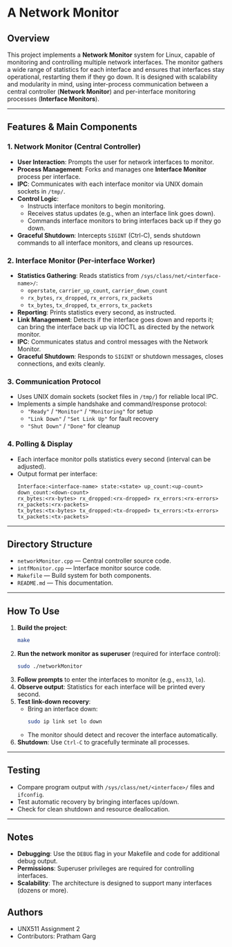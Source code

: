 # A Network Monitor

## Overview

This project implements a **Network Monitor** system for Linux, capable of monitoring and controlling multiple network interfaces. The monitor gathers a wide range of statistics for each interface and ensures that interfaces stay operational, restarting them if they go down. It is designed with scalability and modularity in mind, using inter-process communication between a central controller (**Network Monitor**) and per-interface monitoring processes (**Interface Monitors**).

---

## Features & Main Components

### 1. Network Monitor (Central Controller)

- **User Interaction**: Prompts the user for network interfaces to monitor.
- **Process Management**: Forks and manages one **Interface Monitor** process per interface.
- **IPC**: Communicates with each interface monitor via UNIX domain sockets in `/tmp/`.
- **Control Logic**:
  - Instructs interface monitors to begin monitoring.
  - Receives status updates (e.g., when an interface link goes down).
  - Commands interface monitors to bring interfaces back up if they go down.
- **Graceful Shutdown**: Intercepts `SIGINT` (Ctrl-C), sends shutdown commands to all interface monitors, and cleans up resources.

### 2. Interface Monitor (Per-interface Worker)

- **Statistics Gathering**: Reads statistics from `/sys/class/net/<interface-name>/`:
  - `operstate`, `carrier_up_count`, `carrier_down_count`
  - `rx_bytes`, `rx_dropped`, `rx_errors`, `rx_packets`
  - `tx_bytes`, `tx_dropped`, `tx_errors`, `tx_packets`
- **Reporting**: Prints statistics every second, as instructed.
- **Link Management**: Detects if the interface goes down and reports it; can bring the interface back up via IOCTL as directed by the network monitor.
- **IPC**: Communicates status and control messages with the Network Monitor.
- **Graceful Shutdown**: Responds to `SIGINT` or shutdown messages, closes connections, and exits cleanly.

### 3. Communication Protocol

- Uses UNIX domain sockets (socket files in `/tmp/`) for reliable local IPC.
- Implements a simple handshake and command/response protocol:
  - `"Ready"` / `"Monitor"` / `"Monitoring"` for setup
  - `"Link Down"` / `"Set Link Up"` for fault recovery
  - `"Shut Down"` / `"Done"` for cleanup

### 4. Polling & Display

- Each interface monitor polls statistics every second (interval can be adjusted).
- Output format per interface:
  ```
  Interface:<interface-name> state:<state> up_count:<up-count> down_count:<down-count>
  rx_bytes:<rx-bytes> rx_dropped:<rx-dropped> rx_errors:<rx-errors> rx_packets:<rx-packets>
  tx_bytes:<tx-bytes> tx_dropped:<tx-dropped> tx_errors:<tx-errors> tx_packets:<tx-packets>
  ```

---

## Directory Structure

- `networkMonitor.cpp` — Central controller source code.
- `intfMonitor.cpp` — Interface monitor source code.
- `Makefile` — Build system for both components.
- `README.md` — This documentation.

---

## How To Use

1. **Build the project**:
   ```sh
   make
   ```
2. **Run the network monitor as superuser** (required for interface control):
   ```sh
   sudo ./networkMonitor
   ```
3. **Follow prompts** to enter the interfaces to monitor (e.g., `ens33`, `lo`).
4. **Observe output**: Statistics for each interface will be printed every second.
5. **Test link-down recovery**:
   - Bring an interface down:
     ```sh
     sudo ip link set lo down
     ```
   - The monitor should detect and recover the interface automatically.
6. **Shutdown**: Use `Ctrl-C` to gracefully terminate all processes.

---

## Testing

- Compare program output with `/sys/class/net/<interface>/` files and `ifconfig`.
- Test automatic recovery by bringing interfaces up/down.
- Check for clean shutdown and resource deallocation.

---

## Notes

- **Debugging**: Use the `DEBUG` flag in your Makefile and code for additional debug output.
- **Permissions**: Superuser privileges are required for controlling interfaces.
- **Scalability**: The architecture is designed to support many interfaces (dozens or more).

## Authors

- UNX511 Assignment 2
- Contributors: Pratham Garg
